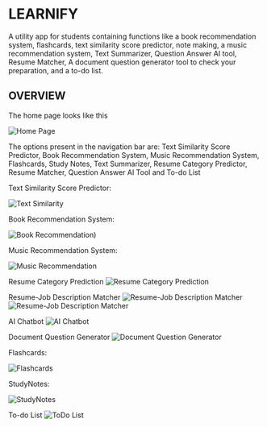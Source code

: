 # LEARNIFY

A utility app for students containing functions like a book recommendation system, flashcards, text similarity score predictor, note making, a music recommendation system, Text Summarizer, Question Answer AI tool, Resume Matcher, A document question generator tool to check your preparation, and a to-do list.

## OVERVIEW
The home page looks like this

![Home Page](https://github.com/Rachit2527/LEARNIFY/blob/master/Home.png?raw=true)

The options present in the navigation bar are: Text Similarity Score Predictor, Book Recommendation System, Music Recommendation System, Flashcards, Study Notes, Text Summarizer, Resume Category Predictor, Resume Matcher, Question Answer AI Tool and To-do List

Text Similarity Score Predictor:

![Text Similarity](https://github.com/Rachit2527/LEARNIFY/blob/master/Screenshot%20(2968).png?raw=true)

Book Recommendation System:

![Book Recommendation)](https://github.com/Rachit2527/LEARNIFY/blob/master/Screenshot%20(2969).png?raw=true)

Music Recommendation System:

![Music Recommendation](https://github.com/Rachit2527/LEARNIFY/blob/master/Screenshot%20(2970).png?raw=true)

Resume Category Prediction
![Resume Category Prediction](https://github.com/Rachit2527/LEARNIFY/blob/master/Screenshot%20(2971).png?raw=true)

Resume-Job Description Matcher
![Resume-Job Description Matcher](https://github.com/Rachit2527/LEARNIFY/blob/master/Screenshot%20(2972).png?raw=true)
![Resume-Job Description Matcher](https://github.com/Rachit2527/LEARNIFY/blob/master/Screenshot%20(2973).png?raw=true)

AI Chatbot
![AI Chatbot](https://github.com/Rachit2527/LEARNIFY/blob/master/Screenshot%20(2974).png?raw=true)

Document Question Generator
![Document Question Generator](https://github.com/Rachit2527/LEARNIFY/blob/master/Document%20Question%20Answering.png?raw=true)


Flashcards:

![Flashcards](https://github.com/Rachit2527/LEARNIFY/blob/master/Screenshot%20(2975).png?raw=true)

StudyNotes:

![StudyNotes](https://github.com/Rachit2527/LEARNIFY/blob/master/Screenshot%20(2976).png?raw=true)

To-do List
![ToDo List](https://github.com/Rachit2527/LEARNIFY/blob/master/Screenshot%20(2977).png?raw=true)

